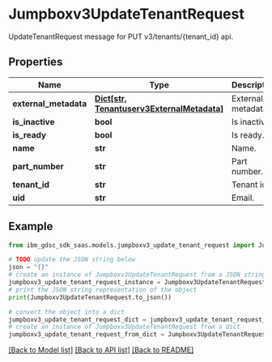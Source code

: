 # Jumpboxv3UpdateTenantRequest

UpdateTenantRequest message for PUT v3/tenants/{tenant_id} api.

## Properties

Name | Type | Description | Notes
------------ | ------------- | ------------- | -------------
**external_metadata** | [**Dict[str, Tenantuserv3ExternalMetadata]**](Tenantuserv3ExternalMetadata.md) | External metadata. | [optional] 
**is_inactive** | **bool** | Is inactive. | [optional] 
**is_ready** | **bool** | Is ready. | [optional] 
**name** | **str** | Name. | [optional] 
**part_number** | **str** | Part number. | [optional] 
**tenant_id** | **str** | Tenant id. | [optional] 
**uid** | **str** | Email. | [optional] 

## Example

```python
from ibm_gdsc_sdk_saas.models.jumpboxv3_update_tenant_request import Jumpboxv3UpdateTenantRequest

# TODO update the JSON string below
json = "{}"
# create an instance of Jumpboxv3UpdateTenantRequest from a JSON string
jumpboxv3_update_tenant_request_instance = Jumpboxv3UpdateTenantRequest.from_json(json)
# print the JSON string representation of the object
print(Jumpboxv3UpdateTenantRequest.to_json())

# convert the object into a dict
jumpboxv3_update_tenant_request_dict = jumpboxv3_update_tenant_request_instance.to_dict()
# create an instance of Jumpboxv3UpdateTenantRequest from a dict
jumpboxv3_update_tenant_request_from_dict = Jumpboxv3UpdateTenantRequest.from_dict(jumpboxv3_update_tenant_request_dict)
```
[[Back to Model list]](../README.md#documentation-for-models) [[Back to API list]](../README.md#documentation-for-api-endpoints) [[Back to README]](../README.md)


